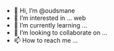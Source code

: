 - 👋 Hi, I’m @oudsmane
- 👀 I’m interested in ... web 
- 🌱 I’m currently learning ...
- 💞️ I’m looking to collaborate on ...
- 📫 How to reach me ...

<!---
oudsmane/oudsmane is a ✨ special ✨ repository because its `README.md` (this file) appears on your GitHub profile.
You can click the Preview link to take a look at your changes.
--->
